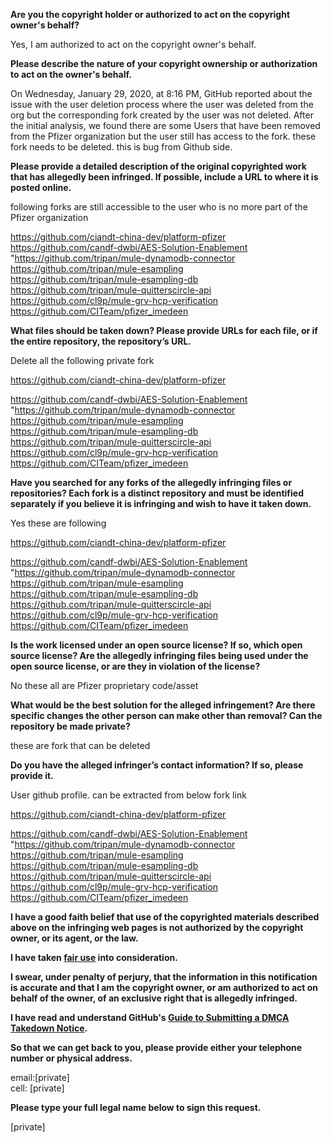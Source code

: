 **Are you the copyright holder or authorized to act on the copyright owner's behalf?**

Yes, I am authorized to act on the copyright owner's behalf.

**Please describe the nature of your copyright ownership or authorization to act on the owner's behalf.**

On Wednesday, January 29, 2020, at 8:16 PM, GitHub reported about the issue with the user deletion process where the user was deleted from the org but the corresponding fork created by the user was not deleted. After the initial analysis, we found there are some Users that have been removed from the Pfizer organization but the user still has access to the fork. these fork needs to be deleted. this is bug from Github side.

**Please provide a detailed description of the original copyrighted work that has allegedly been infringed. If possible, include a URL to where it is posted online.**

following forks are still accessible to the user who is no more part of the Pfizer organization

https://github.com/ciandt-china-dev/platform-pfizer  
https://github.com/candf-dwbi/AES-Solution-Enablement  
"https://github.com/tripan/mule-dynamodb-connector  
https://github.com/tripan/mule-esampling  
https://github.com/tripan/mule-esampling-db  
https://github.com/tripan/mule-quitterscircle-api  
https://github.com/cl9p/mule-grv-hcp-verification  
https://github.com/CITeam/pfizer_imedeen  

**What files should be taken down? Please provide URLs for each file, or if the entire repository, the repository’s URL.**

Delete all the following private fork

https://github.com/ciandt-china-dev/platform-pfizer  

https://github.com/candf-dwbi/AES-Solution-Enablement  
"https://github.com/tripan/mule-dynamodb-connector  
https://github.com/tripan/mule-esampling  
https://github.com/tripan/mule-esampling-db  
https://github.com/tripan/mule-quitterscircle-api  
https://github.com/cl9p/mule-grv-hcp-verification  
https://github.com/CITeam/pfizer_imedeen  

**Have you searched for any forks of the allegedly infringing files or repositories? Each fork is a distinct repository and must be identified separately if you believe it is infringing and wish to have it taken down.**

Yes these are following

https://github.com/ciandt-china-dev/platform-pfizer  

https://github.com/candf-dwbi/AES-Solution-Enablement  
"https://github.com/tripan/mule-dynamodb-connector  
https://github.com/tripan/mule-esampling    
https://github.com/tripan/mule-esampling-db  
https://github.com/tripan/mule-quitterscircle-api  
https://github.com/cl9p/mule-grv-hcp-verification  
https://github.com/CITeam/pfizer_imedeen  

**Is the work licensed under an open source license? If so, which open source license? Are the allegedly infringing files being used under the open source license, or are they in violation of the license?**

No these all are Pfizer proprietary code/asset

**What would be the best solution for the alleged infringement? Are there specific changes the other person can make other than removal? Can the repository be made private?**

these are fork that can be deleted  

**Do you have the alleged infringer’s contact information? If so, please provide it.**

User github profile. can be extracted from below fork link  

https://github.com/ciandt-china-dev/platform-pfizer  

https://github.com/candf-dwbi/AES-Solution-Enablement  
"https://github.com/tripan/mule-dynamodb-connector  
https://github.com/tripan/mule-esampling  
https://github.com/tripan/mule-esampling-db  
https://github.com/tripan/mule-quitterscircle-api  
https://github.com/cl9p/mule-grv-hcp-verification  
https://github.com/CITeam/pfizer_imedeen  

**I have a good faith belief that use of the copyrighted materials described above on the infringing web pages is not authorized by the copyright owner, or its agent, or the law.**

**I have taken <a href="https://www.lumendatabase.org/topics/22">fair use</a> into consideration.**

**I swear, under penalty of perjury, that the information in this notification is accurate and that I am the copyright owner, or am authorized to act on behalf of the owner, of an exclusive right that is allegedly infringed.**

**I have read and understand GitHub's <a href="https://help.github.com/articles/guide-to-submitting-a-dmca-takedown-notice/">Guide to Submitting a DMCA Takedown Notice</a>.**

**So that we can get back to you, please provide either your telephone number or physical address.**

email:[private]  
cell: [private]  

**Please type your full legal name below to sign this request.**

[private]  
